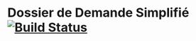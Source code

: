 # Dossier de Demande Simplifié [![Build Status](https://secure.travis-ci.org/sgmap/mes-aides-ui.svg)](http://travis-ci.org/sgmap/mes-aides-ui)
